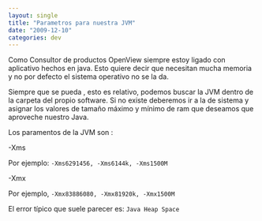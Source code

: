 ```yaml
---
layout: single
title: "Parametros para nuestra JVM"
date: "2009-12-10"
categories: dev
---
```


Como Consultor de productos OpenView siempre estoy ligado con aplicativo hechos en java. Esto quiere decir que necesitan mucha memoria y no por defecto el sistema operativo no se la da.

Siempre que se pueda , esto es relativo, podemos buscar la JVM dentro de la carpeta del propio software. Si no existe deberemos ir a la de sistema y asignar los valores de tamaño máximo y mínimo de ram que deseamos que aproveche nuestro Java.

Los paramentos de la JVM son :

\-Xms

Por ejemplo: `-Xms6291456, -Xms6144k, -Xms1500M`

\-Xmx

Por ejemplo, `-Xmx83886080, -Xmx81920k, -Xmx1500M`

El error típico que suele parecer es: `Java Heap Space`
